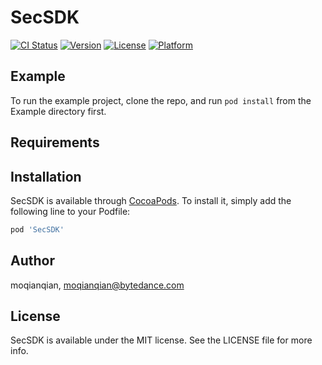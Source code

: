 # SecSDK

[![CI Status](https://img.shields.io/travis/moqianqian/SecSDK.svg?style=flat)](https://travis-ci.org/moqianqian/SecSDK)
[![Version](https://img.shields.io/cocoapods/v/SecSDK.svg?style=flat)](https://cocoapods.org/pods/SecSDK)
[![License](https://img.shields.io/cocoapods/l/SecSDK.svg?style=flat)](https://cocoapods.org/pods/SecSDK)
[![Platform](https://img.shields.io/cocoapods/p/SecSDK.svg?style=flat)](https://cocoapods.org/pods/SecSDK)

## Example

To run the example project, clone the repo, and run `pod install` from the Example directory first.

## Requirements

## Installation

SecSDK is available through [CocoaPods](https://cocoapods.org). To install
it, simply add the following line to your Podfile:

```ruby
pod 'SecSDK'
```

## Author

moqianqian, moqianqian@bytedance.com

## License

SecSDK is available under the MIT license. See the LICENSE file for more info.
